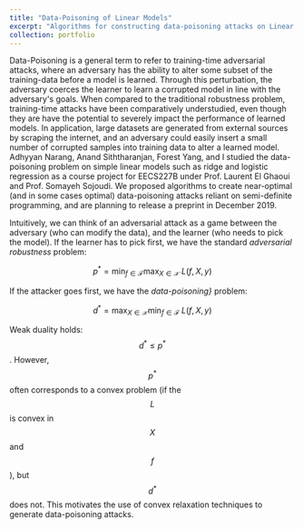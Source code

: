 ```yaml
---
title: "Data-Poisoning of Linear Models"
excerpt: "Algorithms for constructing data-poisoning attacks on Linear Models using Semi-Definite Programming <br/><img src='/images/dpois_fpic.jpg'>"
collection: portfolio
---
```

Data-Poisoning is a general term to refer to training-time adversarial attacks, where an adversary has the ability to alter some subset of the training-data before a model is learned. Through this perturbation, the adversary coerces the learner to learn a corrupted model in line with the adversary's goals. When compared to the traditional robustness problem, training-time attacks have been comparatively understudied, even though they are have the potential to severely impact the performance of learned models. In application, large datasets are generated from external sources by scraping the internet, and an adversary could easily insert a small number of corrupted samples into training data to alter a learned model. Adhyyan Narang, Anand Siththaranjan, Forest Yang, and I studied the data-poisoning problem on simple linear models such as ridge and logistic regression as a course project for EECS227B under Prof. Laurent El Ghaoui and Prof. Somayeh Sojoudi. We proposed algorithms to create near-optimal (and in some cases optimal) data-poisoning attacks reliant on semi-definite programming, and are planning to release a preprint in December 2019. 

Intuitively, we can think of an adversarial attack as a game between the adversary (who can modify the data), and the learner (who needs to pick the model). If the learner has to pick first, we have the standard _adversarial robustness_ problem:

$$
    p^* = \min_{f\in\mathcal{F}} \max_{X\in\mathcal X}\; L(f, X, y)
$$

If the attacker goes first, we have the _data-poisoning}_ problem:

$$    d^* = \max_{X\in\mathcal X} \min_{f\in\mathcal{F}}\; L(f, X, y) $$

Weak duality holds: $$d^*\leq p^* $$.
However, $$p^*$$ often corresponds to a convex problem (if the $$L$$ is convex in $$X$$ and $$f$$), but $$d^*$$ does not. This motivates the use of convex relaxation techniques to generate data-poisoning attacks.


 
